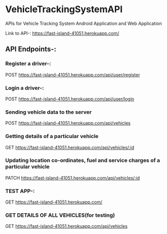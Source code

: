 # VehicleTrackingSystemAPI
APIs for Vehicle Tracking System Android Application and Web Application

Link to API-:
https://fast-island-41051.herokuapp.com/

## API Endpoints-:

### Register a driver-:
POST https://fast-island-41051.herokuapp.com/api/user/register

### Login a driver-:
POST https://fast-island-41051.herokuapp.com/api/user/login

### Sending vehicle data to the server
POST https://fast-island-41051.herokuapp.com/api/vehicles

### Getting details of a particular vehicle 
GET https://fast-island-41051.herokuapp.com/api/vehicles/:id

### Updating location co-ordinates, fuel and service charges of a particular vehicle
PATCH https://fast-island-41051.herokuapp.com/api/vehicles/:id

### TEST APP-:
GET https://fast-island-41051.herokuapp.com/

### GET DETAILS OF ALL VEHICLES(for testing)
GET https://fast-island-41051.herokuapp.com/api/vehicles




